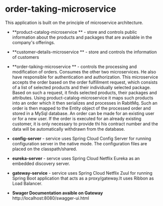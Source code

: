 # order-taking-microservice

This application is built on the principle of microservice architecture.

* **product-catalog-microservice **  - store and controls public information about the products and packages that are available in the company's offerings.

* **customer-details-microservice ** - store and controls the information of customers

* **order-taiking-microservice  ** - controls the processing and modification of orders. Consumes the other two microservices.  He also have responsible for authentication and authorization.
This microservice accepts the order based on the order fulfillment request, which consists of a list of selected products and their individually selected package.
Based on such a request, it finds selected products, their packages and attributes. Using product-catalog-microservice it maps such products into an order which it then serializes and processes in RabitMq. 
Such an order is then mapped to the Entity object of the processed order and stored in a MySql database.
An order can be made for an existing user or for a new user.
If the order is executed for an already existing customer, 
it is only necessary to provide thi his contract number and the data will be automatically withdrawn from the database.


* **config-server**   - service uses Spring Cloud Config Server for running configuration server in the native mode. The configuration files are placed on the classpath/shared.

* **eureka-server**   - servce uses Spring Cloud Netflix Eureka as an embedded discovery server.

* **gateway-service** - service uses Spring Cloud Netflix Zuul for running Spring Boot application that acts as a proxy/gateway.It uses Ribbon as Load Balancer.



* **Swager Documentation avaible on Gateway**
http://localhost:8080/swagger-ui.html
